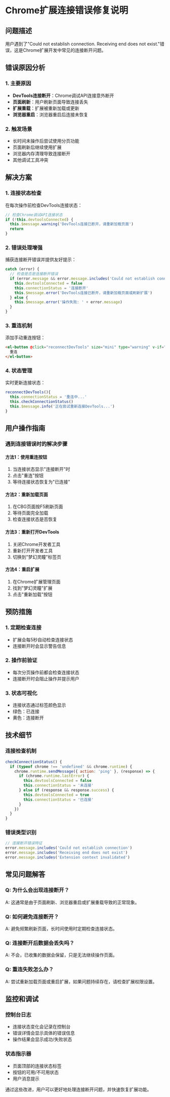 # Chrome扩展连接错误修复说明

## 问题描述
用户遇到了"Could not establish connection. Receiving end does not exist."错误，这是Chrome扩展开发中常见的连接断开问题。

## 错误原因分析

### 1. 主要原因
- **DevTools连接断开**：Chrome调试API连接意外断开
- **页面刷新**：用户刷新页面导致连接丢失
- **扩展重载**：扩展被重新加载或更新
- **浏览器重启**：浏览器重启后连接未恢复

### 2. 触发场景
- 长时间未操作后尝试使用分页功能
- 页面刷新后继续使用扩展
- 浏览器内存清理导致连接断开
- 其他调试工具冲突

## 解决方案

### 1. 连接状态检查
在每次操作前检查DevTools连接状态：
```javascript
// 检查Chrome调试API连接状态
if (!this.devtoolsConnected) {
  this.$message.warning('DevTools连接已断开，请重新加载页面')
  return
}
```

### 2. 错误处理增强
捕获连接断开错误并提供友好提示：
```javascript
catch (error) {
  // 检查是否是连接断开错误
  if (error.message && error.message.includes('Could not establish connection')) {
    this.devtoolsConnected = false
    this.connectionStatus = '连接断开'
    this.$message.error('DevTools连接已断开，请重新加载页面或刷新扩展')
  } else {
    this.$message.error('操作失败: ' + error.message)
  }
}
```

### 3. 重连机制
添加手动重连按钮：
```html
<el-button @click="reconnectDevTools" size="mini" type="warning" v-if="!devtoolsConnected">
  重连
</el-button>
```

### 4. 状态管理
实时更新连接状态：
```javascript
reconnectDevTools(){
  this.connectionStatus = '重连中...'
  this.checkConnectionStatus()
  this.$message.info('正在尝试重新连接DevTools...')
}
```

## 用户操作指南

### 遇到连接错误时的解决步骤

#### 方法1：使用重连按钮
1. 当连接状态显示"连接断开"时
2. 点击"重连"按钮
3. 等待连接状态恢复为"已连接"

#### 方法2：重新加载页面
1. 在CBG页面按F5刷新页面
2. 等待页面完全加载
3. 检查连接状态是否恢复

#### 方法3：重新打开DevTools
1. 关闭Chrome开发者工具
2. 重新打开开发者工具
3. 切换到"梦幻灵瞳"标签页

#### 方法4：重启扩展
1. 在Chrome扩展管理页面
2. 找到"梦幻灵瞳"扩展
3. 点击"重新加载"按钮

## 预防措施

### 1. 定期检查连接
- 扩展会每5秒自动检查连接状态
- 连接断开时会显示警告信息

### 2. 操作前验证
- 每次分页操作前都会检查连接状态
- 连接断开时会阻止操作并提示用户

### 3. 状态可视化
- 连接状态通过标签颜色显示
- 绿色：已连接
- 黄色：连接断开

## 技术细节

### 连接检查机制
```javascript
checkConnectionStatus() {
  if (typeof chrome !== 'undefined' && chrome.runtime) {
    chrome.runtime.sendMessage({ action: 'ping' }, (response) => {
      if (chrome.runtime.lastError) {
        this.devtoolsConnected = false
        this.connectionStatus = '未连接'
      } else if (response && response.success) {
        this.devtoolsConnected = true
        this.connectionStatus = '已连接'
      }
    })
  }
}
```

### 错误类型识别
```javascript
// 连接断开错误特征
error.message.includes('Could not establish connection')
error.message.includes('Receiving end does not exist')
error.message.includes('Extension context invalidated')
```

## 常见问题解答

### Q: 为什么会出现连接断开？
A: 这通常是由于页面刷新、浏览器重启或扩展重载导致的正常现象。

### Q: 如何避免连接断开？
A: 避免频繁刷新页面，长时间使用时定期检查连接状态。

### Q: 连接断开后数据会丢失吗？
A: 不会，已收集的数据会保留，只是无法继续操作页面。

### Q: 重连失败怎么办？
A: 尝试重新加载页面或重启扩展，如果问题持续存在，请检查扩展权限设置。

## 监控和调试

### 控制台日志
- 连接状态变化会记录在控制台
- 错误详情会显示具体的错误信息
- 操作结果会显示成功/失败状态

### 状态指示器
- 页面顶部的连接状态标签
- 按钮的可用/不可用状态
- 用户消息提示

通过这些改进，用户可以更好地处理连接断开问题，并快速恢复扩展功能。
